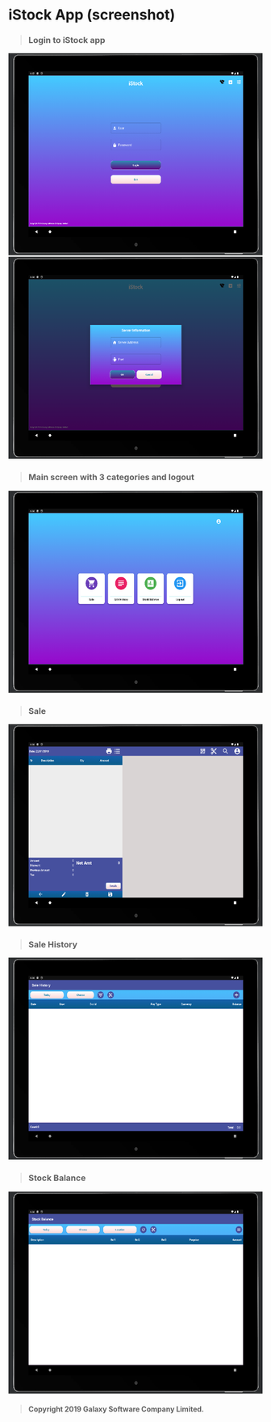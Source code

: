 # iStock App (screenshot)

> ### Login to iStock app
<img src="./ss/istock_1.png" width="700" height="400">
<img src="./ss/istock_2.png" width="700" height="400">
<br>

> ### Main screen with 3 categories and logout
<img src="./ss/istock_3.png" width="700" height="400">
<br>

> ### Sale
<img src="./ss/istock_4.png" width="700" height="400">
<br>

> ### Sale History
<img src="./ss/istock_5.png" width="700" height="400">
<br>

> ### Stock Balance
<img src="./ss/istock_6.png" width="700" height="400">
<br>

> #### Copyright 2019 Galaxy Software Company Limited.




